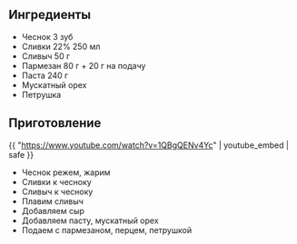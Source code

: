 ## Ингредиенты

- Чеснок 3 зуб
- Сливки 22% 250 мл
- Сливыч 50 г
- Пармезан 80 г + 20 г на подачу
- Паста 240 г
- Мускатный орех
- Петрушка

## Приготовление

{{ "https://www.youtube.com/watch?v=1QBgQENv4Yc" | youtube_embed | safe }}

- Чеснок режем, жарим
- Сливки к чесноку
- Сливыч к чесноку
- Плавим сливыч
- Добавляем сыр
- Добавляем пасту, мускатный орех
- Подаем с пармезаном, перцем, петрушкой